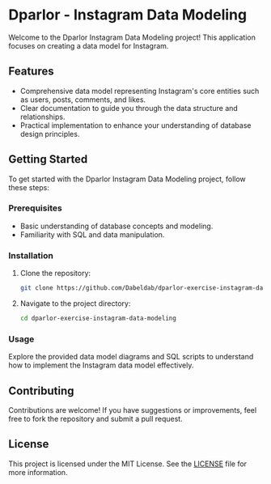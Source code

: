 # Dparlor - Instagram Data Modeling

Welcome to the Dparlor Instagram Data Modeling project! This application focuses on creating a data model for Instagram.

## Features

- Comprehensive data model representing Instagram's core entities such as users, posts, comments, and likes.
- Clear documentation to guide you through the data structure and relationships.
- Practical implementation to enhance your understanding of database design principles.

## Getting Started

To get started with the Dparlor Instagram Data Modeling project, follow these steps:

### Prerequisites

- Basic understanding of database concepts and modeling.
- Familiarity with SQL and data manipulation.

### Installation

1. Clone the repository:
   ```bash
   git clone https://github.com/Dabeldab/dparlor-exercise-instagram-data-modeling.git
   ```
2. Navigate to the project directory:
   ```bash
   cd dparlor-exercise-instagram-data-modeling
   ```

### Usage

Explore the provided data model diagrams and SQL scripts to understand how to implement the Instagram data model effectively.

## Contributing

Contributions are welcome! If you have suggestions or improvements, feel free to fork the repository and submit a pull request.

## License

This project is licensed under the MIT License. See the [LICENSE](LICENSE) file for more information.
